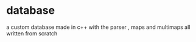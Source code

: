 # database
a custom database made in c++ with the parser , maps and multimaps all written from scratch
